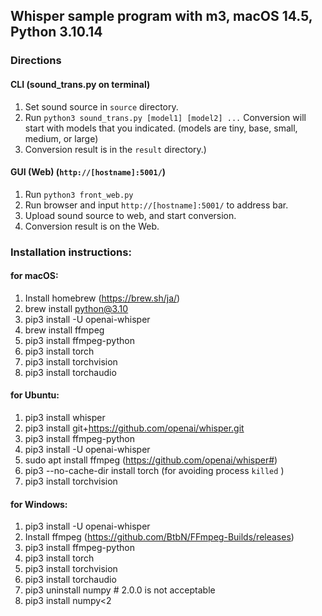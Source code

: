 ## Whisper sample program with m3, macOS 14.5, Python 3.10.14

### Directions

#### CLI (sound_trans.py on terminal)

1. Set sound source in `source` directory.
2. Run `python3 sound_trans.py [model1] [model2] ...`
   Conversion will start with models that you indicated. (models are tiny, base, small, medium, or large)
3. Conversion result is in the `result` directory.)


#### GUI (Web) (`http://[hostname]:5001/`)

1. Run `python3 front_web.py`
1. Run browser and input `http://[hostname]:5001/` to address bar.
1. Upload sound source to web, and start conversion.
1. Conversion result is on the Web.

### Installation instructions:
#### for macOS:
  1. Install homebrew (https://brew.sh/ja/)
  1. brew install python@3.10
  1. pip3 install -U openai-whisper
  1. brew install ffmpeg
  1. pip3 install ffmpeg-python
  1. pip3 install torch
  1. pip3 install torchvision
  1. pip3 install torchaudio

#### for Ubuntu:
  1. pip3 install whisper
  1. pip3 install git+https://github.com/openai/whisper.git
  1. pip3 install ffmpeg-python
  1. pip3 install -U openai-whisper
  1. sudo apt install ffmpeg (https://github.com/openai/whisper#)
  1. pip3 --no-cache-dir install torch (for avoiding process `killed` )
  1. pip3 install torchvision

#### for Windows:
  1. pip3 install -U openai-whisper
  1. Install ffmpeg (https://github.com/BtbN/FFmpeg-Builds/releases)
  1. pip3 install ffmpeg-python
  1. pip3 install torch
  1. pip3 install torchvision
  1. pip3 install torchaudio
  1. pip3 uninstall numpy # 2.0.0 is not acceptable
  1. pip3 install numpy<2
  
  

